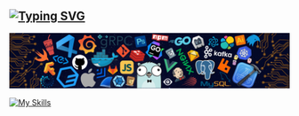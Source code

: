 ## [![Typing SVG](https://readme-typing-svg.herokuapp.com?font=Fira+Code&pause=1000&color=07C800&width=300&height=30&lines=sudo+su+Passw0rd;Cybersecurity+Specialist)](https://git.io/typing-svg)
![Github Banner](banner.png)

[![My Skills](https://skillicons.dev/icons?i=js,html,css,kali,linux,mysql,py)](https://skillicons.dev)
         

        
